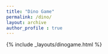 ```yaml
---
title: "Dino Game"
permalink: /dino/
layout: archive
author_profile : true
---
```


{% include _layouts/dinogame.html %}
